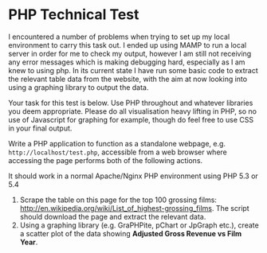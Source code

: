 # PHP Technical Test

I encountered a number of problems when trying to set up my local environment to carry this task out. I ended up using MAMP to run a local server in order for me to check my output, however I am still not receiving any error messages which is making debugging hard, especially as I am knew to using php.
In its current state I have run some basic code to extract the relevant table data from the website, with the aim at now looking into using a graphing library to output the data. 

Your task for this test is below. Use PHP throughout and whatever libraries you deem appropriate. Please do all visualisation heavy lifting in PHP, so no use of Javascript for graphing for example, though do feel free to use CSS in your final output.

Write a PHP application to function as a standalone webpage, e.g. `http://localhost/test.php`, accessible from a web browser where accessing the page performs both of the following actions. 

It should work in a normal Apache/Nginx PHP environment using PHP 5.3 or 5.4

1. Scrape the table on this page for the top 100 grossing films: http://en.wikipedia.org/wiki/List_of_highest-grossing_films. The script should download the page and extract the relevant data.  
2. Using a graphing library (e.g. GraPHPite, pChart or JpGraph etc.), create a scatter plot of the data showing **Adjusted Gross Revenue vs Film Year**.  